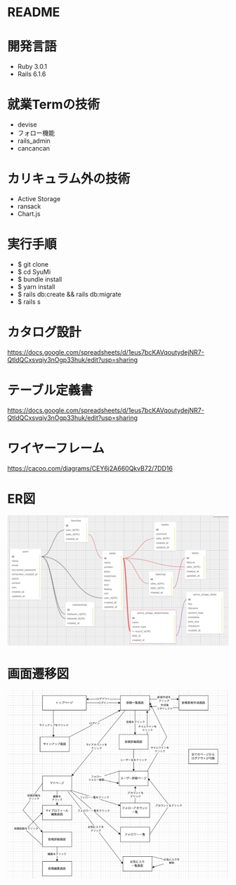 # README
# 開発言語
* Ruby 3.0.1
* Rails 6.1.6
# 就業Termの技術
* devise
* フォロー機能
* rails_admin
* cancancan
# カリキュラム外の技術
* Active Storage
* ransack
* Chart.js
# 実行手順
* $ git clone
* $ cd SyuMi
* $ bundle install
* $ yarn install
* $ rails db:create && rails db:migrate
* $ rails s
# カタログ設計
https://docs.google.com/spreadsheets/d/1eus7bcKAVqoutydejNR7-QtldQCxsvqiy3nOgp33huk/edit?usp=sharing
# テーブル定義書
https://docs.google.com/spreadsheets/d/1eus7bcKAVqoutydejNR7-QtldQCxsvqiy3nOgp33huk/edit?usp=sharing
# ワイヤーフレーム
https://cacoo.com/diagrams/CEY6j2A660QkvB72/7DD16
# ER図
![ER図](4BE6235A-DEA5-4526-AADD-A94899C6C5F4.png)
# 画面遷移図
![画面遷移図](image/D35BEDE1-1CEA-4081-9042-78110679994C.png)
